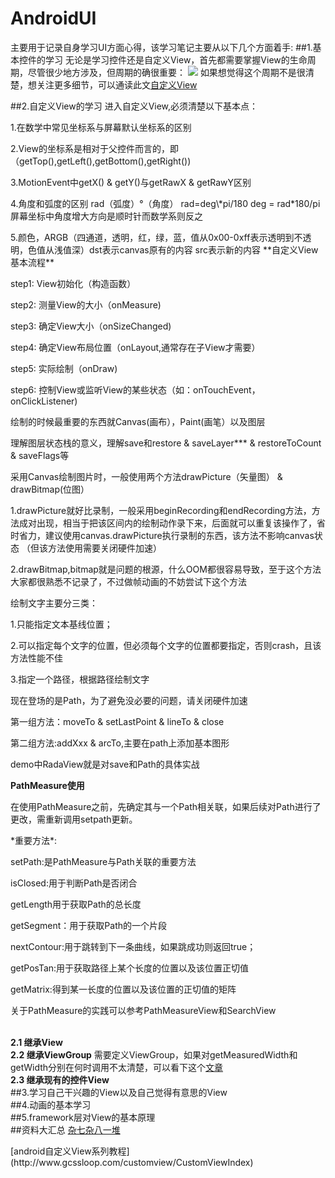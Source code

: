 # AndroidUI
主要用于记录自身学习UI方面心得，该学习笔记主要从以下几个方面着手:
##1.基本控件的学习
无论是学习控件还是自定义View，首先都需要掌握View的生命周期，尽管很少地方涉及，但周期的确很重要：
![](/Users/yingcheng/view_life_cycle.png)
如果想觉得这个周期不是很清楚，想关注更多细节，可以通读此文[自定义View](http://chen-wei.me/2017/02/16/%E6%95%B4%E4%B8%AA%E8%87%AA%E5%AE%9A%E4%B9%89View/)

##2.自定义View的学习
进入自定义View,必须清楚以下基本点：
<p>1.在数学中常见坐标系与屏幕默认坐标系的区别
<p>2.View的坐标系是相对于父控件而言的，即（getTop(),getLeft(),getBottom(),getRight())
<p>3.MotionEvent中getX() & getY()与getRawX & getRawY区别
<p>4.角度和弧度的区别 rad（弧度）&deg（角度） rad=deg\*pi/180
   deg = rad*180/pi  屏幕坐标中角度增大方向是顺时针而数学系则反之
<p>5.颜色，ARGB（四通道，透明，红，绿，蓝，值从0x00-0xff表示透明到不透明，色值从浅值深）dst表示canvas原有的内容 src表示新的内容
**自定义View基本流程**
<p> step1: View初始化（构造函数）
<p> step2: 测量View的大小（onMeasure)
<p> step3: 确定View大小（onSizeChanged)
<p> step4: 确定View布局位置（onLayout,通常存在子View才需要）
<p> step5: 实际绘制（onDraw)
<p> step6: 控制View或监听View的某些状态（如：onTouchEvent，onClickListener)

<p>绘制的时候最重要的东西就Canvas(画布），Paint(画笔）以及图层
<p> 理解图层状态栈的意义，理解save和restore & saveLayer*** & restoreToCount & saveFlags等
<p> 采用Canvas绘制图片时，一般使用两个方法drawPicture（矢量图） & drawBitmap(位图）
<p> 1.drawPicture就好比录制，一般采用beginRecording和endRecording方法，方法成对出现，相当于把该区间内的绘制动作录下来，后面就可以重复该操作了，省时省力，建议使用canvas.drawPicture执行录制的东西，该方法不影响canvas状态
（但该方法使用需要关闭硬件加速）
<p>2.drawBitmap,bitmap就是问题的根源，什么OOM都很容易导致，至于这个方法大家都很熟悉不记录了，不过做帧动画的不妨尝试下这个方法

<p>绘制文字主要分三类：
<p>1.只能指定文本基线位置；
<p>2.可以指定每个文字的位置，但必须每个文字的位置都要指定，否则crash，且该方法性能不佳
<p>3.指定一个路径，根据路径绘制文字

<p> 现在登场的是Path，为了避免没必要的问题，请关闭硬件加速
<p> 第一组方法：moveTo & setLastPoint & lineTo & close
<p>第二组方法:addXxx & arcTo,主要在path上添加基本图形
<p> demo中RadaView就是对save和Path的具体实战

**PathMeasure使用**
<p>在使用PathMeasure之前，先确定其与一个Path相关联，如果后续对Path进行了更改，需重新调用setpath更新。
<p>*重要方法*:
<p> setPath:是PathMeasure与Path关联的重要方法
<p> isClosed:用于判断Path是否闭合
<p> getLength用于获取Path的总长度
<p> getSegment：用于获取Path的一个片段
<p> nextContour:用于跳转到下一条曲线，如果跳成功则返回true；
<p> getPosTan:用于获取路径上某个长度的位置以及该位置正切值
<p> getMatrix:得到某一长度的位置以及该位置的正切值的矩阵
<p>关于PathMeasure的实践可以参考PathMeasureView和SearchView






<br>**2.1 继承View**
<br>**2.2 继承ViewGroup**
需要定义ViewGroup，如果对getMeasuredWidth和getWidth分别在何时调用不太清楚，可以看下这个[文章](http://www.jianshu.com/p/a5b1e778744f)
<br>**2.3 继承现有的控件View**
<br>
##3.学习自己干兴趣的View以及自己觉得有意思的View
<br>
##4.动画的基本学习
<br>
##5.framework层对View的基本原理
<br>
##资料大汇总
[杂七杂八一堆](http://www.jianshu.com/p/a5b1e778744f
)
<p>
[android自定义View系列教程](http://www.gcssloop.com/customview/CustomViewIndex)
